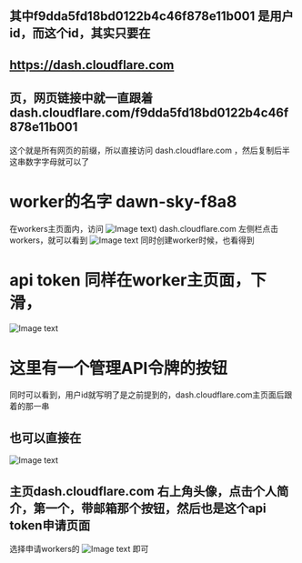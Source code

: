 ## 其中f9dda5fd18bd0122b4c46f878e11b001 是用户id，而这个id，其实只要在
## https://dash.cloudflare.com
## 页，网页链接中就一直跟着 dash.cloudflare.com/f9dda5fd18bd0122b4c46f878e11b001 
这个就是所有网页的前缀，所以直接访问 dash.cloudflare.com ，然后复制后半这串数字字母就可以了

# worker的名字 dawn-sky-f8a8
在workers主页面内，访问 
![Image text](https://raw.githubusercontent.com/Map987/cloudflare-workers-worker.js-uploader/main/Screenshot_20240609_223255.jpg))
dash.cloudflare.com 左侧栏点击workers，就可以看到
![Image text](https://raw.githubusercontent.com/Map987/cloudflare-workers-worker.js-uploader/main/Screenshot_20240609_223832.jpg)
同时创建worker时候，也看得到

# api token 同样在worker主页面，下滑，
![Image text](https://raw.githubusercontent.com/Map987/cloudflare-workers-worker.js-uploader/main/Screenshot_20240609_223818.jpg)
# 这里有一个管理API令牌的按钮
同时可以看到，用户id就写明了是之前提到的，dash.cloudflare.com主页面后跟着的那一串
## 也可以直接在
![Image text](https://raw.githubusercontent.com/Map987/cloudflare-workers-worker.js-uploader/main/Screenshot_20240609_223300.jpg)
## 主页dash.cloudflare.com  右上角头像，点击个人简介，第一个，带邮箱那个按钮，然后也是这个api token申请页面
选择申请workers的
![Image text](https://raw.githubusercontent.com/Map987/cloudflare-workers-worker.js-uploader/main/Screenshot_20240609_214722.jpg) 即可

